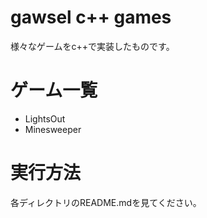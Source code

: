 # gawsel c++ games
様々なゲームをc++で実装したものです。

# ゲーム一覧
- LightsOut
- Minesweeper

# 実行方法
各ディレクトリのREADME.mdを見てください。
